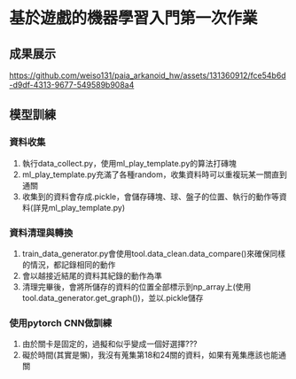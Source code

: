 # 基於遊戲的機器學習入門第一次作業

## 成果展示

https://github.com/weiso131/paia_arkanoid_hw/assets/131360912/fce54b6d-d9df-4313-9677-549589b908a4

## 模型訓練
### 資料收集
1. 執行data_collect.py，使用ml_play_template.py的算法打磚塊
2. ml_play_template.py充滿了各種random，收集資料時可以重複玩某一關直到通關
3. 收集到的資料會存成.pickle，會儲存磚塊、球、盤子的位置、執行的動作等資料(詳見ml_play_template.py)
### 資料清理與轉換
1. train_data_generator.py會使用tool.data_clean.data_compare()來確保同樣的情況，都記錄相同的動作
2. 會以越接近結尾的資料其紀錄的動作為準
3. 清理完畢後，會將所儲存的資料的位置全部標示到np_array上(使用tool.data_generator.get_graph())，並以.pickle儲存

### 使用pytorch CNN做訓練
1. 由於關卡是固定的，過擬和似乎變成一個好選擇???
2. 礙於時間(其實是懶)，我沒有蒐集第18和24關的資料，如果有蒐集應該也能通關

